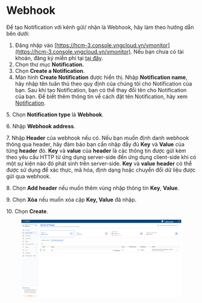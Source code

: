 # Webhook

Để tạo Notification với kênh gửi/ nhận là Webhook, hãy làm theo hướng dẫn bên dưới:

1. Đăng nhập vào [https://hcm-3.console.vngcloud.vn/vmonitor](https://hcm-3.console.vngcloud.vn/vmonitor). Nếu bạn chưa có tài khoản, đăng ký miễn phí tại [tại đây](https://register.vngcloud.vn/signup).
2. Chọn thư mục **Notification.**
3. Chọn **Create a Notification**.
4. Màn hình **Create Notification** được hiển thị. Nhập **Notification name**, hãy nhập tên tuân thủ theo quy định của chúng tôi cho Notification của bạn. Sau khi tạo Notification, bạn có thể thay đổi tên cho Notification của bạn. Để biết thêm thông tin về cách đặt tên Notification, hãy xem [Notification](../).

5\. Chọn **Notification type** là **Webhook**.

6\. Nhập **Webhook address**.

7\. Nhập **Header** của webhook nếu có. Nếu bạn muốn định danh webhook thông qua header, hãy đảm bảo bạn cần nhập đầy đủ **Key** và **Value** của từng **header** đó. **Key** và **value** của **header** là các thông tin được gửi kèm theo yêu cầu HTTP từ ứng dụng server-side đến ứng dụng client-side khi có một sự kiện nào đó phát sinh trên server-side. **Key** và **value** **header** có thể được sử dụng để xác thực, mã hóa, định dạng hoặc chuyển đổi dữ liệu được gửi qua webhook.

8\. Chọn **Add header** nếu muốn thêm vùng nhập thông tin **Key**, **Value**.

9\. Chọn **Xóa** nếu muốn xóa cặp **Key, Value** đã nhập.

10\. Chọn **Create**.

<figure><img src="../../../../.gitbook/assets/image (104).png" alt="" width="510"><figcaption></figcaption></figure>

<figure><img src="https://docs.vngcloud.vn/download/attachments/59807037/image2023-8-14_15-8-49.png?version=1&#x26;modificationDate=1692000532000&#x26;api=v2" alt=""><figcaption></figcaption></figure>
